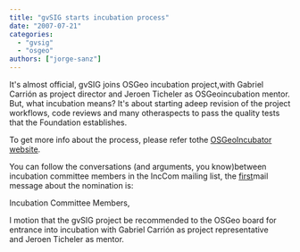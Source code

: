 ```yaml
---
title: "gvSIG starts incubation process"
date: "2007-07-21"
categories: 
  - "gvsig"
  - "osgeo"
authors: ["jorge-sanz"]
---
```


It's almost official, gvSIG joins OSGeo incubation project,with Gabriel Carrión as project director and Jeroen Ticheler as OSGeoincubation mentor. But, what incubation means? It's about starting adeep revision of the project workflows, code reviews and many otheraspects to pass the quality tests that the Foundation establishes.

To get more info about the process, please refer tothe [OSGeoIncubator website](http://www.osgeo.org/incubator).

You can follow the conversations (and arguments, you know)between incubation committee members in the IncCom mailing list, the [first](http://lists.osgeo.org/pipermail/incubator/2007-July/000687.html)mail message about the nomination is:

Incubation Committee Members,  
  
I motion that the gvSIG project be recommended to the OSGeo board for  
entrance into incubation with Gabriel Carrión as project representative  
and Jeroen Ticheler as mentor.
